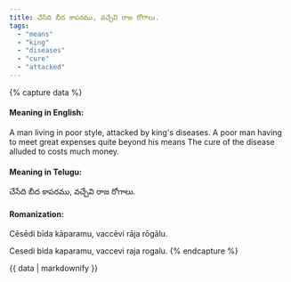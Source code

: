 ```yaml
---
title: చేసేది బీద కాపరము, వచ్చేవి రాజ రోగాలు.
tags:
  - "means"
  - "king"
  - "diseases"
  - "cure"
  - "attacked"
---
```


{% capture data %}
#### Meaning in English:
A man living in poor style, attacked by king's diseases.
A poor man having to meet great expenses quite beyond his means
The cure of the disease alluded to costs much money.

#### Meaning in Telugu:
చేసేది బీద కాపరము, వచ్చేవి రాజ రోగాలు.

#### Romanization:
Cēsēdi bīda kāparamu, vaccēvi rāja rōgālu.

Cesedi bida kaparamu, vaccevi raja rogalu.
{% endcapture %}

{{ data | markdownify }}

